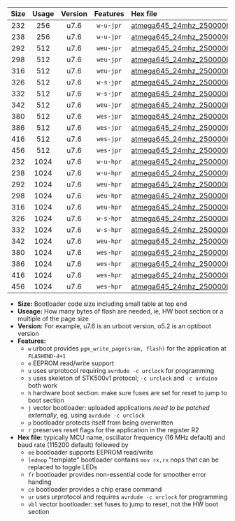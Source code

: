|Size|Usage|Version|Features|Hex file|
|:-:|:-:|:-:|:-:|:--|
|232|256|u7.6|`w-u-jpr`|[atmega645_24mhz_250000bps_ur_vbl.hex](https://raw.githubusercontent.com/stefanrueger/urboot/main/atmega645_24mhz_250000bps_ur_vbl.hex)|
|238|256|u7.6|`w-u-jpr`|[atmega645_24mhz_250000bps_lednop_ur_vbl.hex](https://raw.githubusercontent.com/stefanrueger/urboot/main/atmega645_24mhz_250000bps_lednop_ur_vbl.hex)|
|292|512|u7.6|`weu-jpr`|[atmega645_24mhz_250000bps_ee_ur_vbl.hex](https://raw.githubusercontent.com/stefanrueger/urboot/main/atmega645_24mhz_250000bps_ee_ur_vbl.hex)|
|298|512|u7.6|`weu-jpr`|[atmega645_24mhz_250000bps_ee_lednop_ur_vbl.hex](https://raw.githubusercontent.com/stefanrueger/urboot/main/atmega645_24mhz_250000bps_ee_lednop_ur_vbl.hex)|
|316|512|u7.6|`weu-jpr`|[atmega645_24mhz_250000bps_ee_lednop_fr_ur_vbl.hex](https://raw.githubusercontent.com/stefanrueger/urboot/main/atmega645_24mhz_250000bps_ee_lednop_fr_ur_vbl.hex)|
|326|512|u7.6|`w-s-jpr`|[atmega645_24mhz_250000bps_vbl.hex](https://raw.githubusercontent.com/stefanrueger/urboot/main/atmega645_24mhz_250000bps_vbl.hex)|
|332|512|u7.6|`w-s-jpr`|[atmega645_24mhz_250000bps_lednop_vbl.hex](https://raw.githubusercontent.com/stefanrueger/urboot/main/atmega645_24mhz_250000bps_lednop_vbl.hex)|
|342|512|u7.6|`weu-jpr`|[atmega645_24mhz_250000bps_ee_lednop_fr_ce_ur_vbl.hex](https://raw.githubusercontent.com/stefanrueger/urboot/main/atmega645_24mhz_250000bps_ee_lednop_fr_ce_ur_vbl.hex)|
|380|512|u7.6|`wes-jpr`|[atmega645_24mhz_250000bps_ee_vbl.hex](https://raw.githubusercontent.com/stefanrueger/urboot/main/atmega645_24mhz_250000bps_ee_vbl.hex)|
|386|512|u7.6|`wes-jpr`|[atmega645_24mhz_250000bps_ee_lednop_vbl.hex](https://raw.githubusercontent.com/stefanrueger/urboot/main/atmega645_24mhz_250000bps_ee_lednop_vbl.hex)|
|416|512|u7.6|`wes-jpr`|[atmega645_24mhz_250000bps_ee_lednop_fr_vbl.hex](https://raw.githubusercontent.com/stefanrueger/urboot/main/atmega645_24mhz_250000bps_ee_lednop_fr_vbl.hex)|
|456|512|u7.6|`wes-jpr`|[atmega645_24mhz_250000bps_ee_lednop_fr_ce_vbl.hex](https://raw.githubusercontent.com/stefanrueger/urboot/main/atmega645_24mhz_250000bps_ee_lednop_fr_ce_vbl.hex)|
|232|1024|u7.6|`w-u-hpr`|[atmega645_24mhz_250000bps_ur.hex](https://raw.githubusercontent.com/stefanrueger/urboot/main/atmega645_24mhz_250000bps_ur.hex)|
|238|1024|u7.6|`w-u-hpr`|[atmega645_24mhz_250000bps_lednop_ur.hex](https://raw.githubusercontent.com/stefanrueger/urboot/main/atmega645_24mhz_250000bps_lednop_ur.hex)|
|292|1024|u7.6|`weu-hpr`|[atmega645_24mhz_250000bps_ee_ur.hex](https://raw.githubusercontent.com/stefanrueger/urboot/main/atmega645_24mhz_250000bps_ee_ur.hex)|
|298|1024|u7.6|`weu-hpr`|[atmega645_24mhz_250000bps_ee_lednop_ur.hex](https://raw.githubusercontent.com/stefanrueger/urboot/main/atmega645_24mhz_250000bps_ee_lednop_ur.hex)|
|316|1024|u7.6|`weu-hpr`|[atmega645_24mhz_250000bps_ee_lednop_fr_ur.hex](https://raw.githubusercontent.com/stefanrueger/urboot/main/atmega645_24mhz_250000bps_ee_lednop_fr_ur.hex)|
|326|1024|u7.6|`w-s-hpr`|[atmega645_24mhz_250000bps.hex](https://raw.githubusercontent.com/stefanrueger/urboot/main/atmega645_24mhz_250000bps.hex)|
|332|1024|u7.6|`w-s-hpr`|[atmega645_24mhz_250000bps_lednop.hex](https://raw.githubusercontent.com/stefanrueger/urboot/main/atmega645_24mhz_250000bps_lednop.hex)|
|342|1024|u7.6|`weu-hpr`|[atmega645_24mhz_250000bps_ee_lednop_fr_ce_ur.hex](https://raw.githubusercontent.com/stefanrueger/urboot/main/atmega645_24mhz_250000bps_ee_lednop_fr_ce_ur.hex)|
|380|1024|u7.6|`wes-hpr`|[atmega645_24mhz_250000bps_ee.hex](https://raw.githubusercontent.com/stefanrueger/urboot/main/atmega645_24mhz_250000bps_ee.hex)|
|386|1024|u7.6|`wes-hpr`|[atmega645_24mhz_250000bps_ee_lednop.hex](https://raw.githubusercontent.com/stefanrueger/urboot/main/atmega645_24mhz_250000bps_ee_lednop.hex)|
|416|1024|u7.6|`wes-hpr`|[atmega645_24mhz_250000bps_ee_lednop_fr.hex](https://raw.githubusercontent.com/stefanrueger/urboot/main/atmega645_24mhz_250000bps_ee_lednop_fr.hex)|
|456|1024|u7.6|`wes-hpr`|[atmega645_24mhz_250000bps_ee_lednop_fr_ce.hex](https://raw.githubusercontent.com/stefanrueger/urboot/main/atmega645_24mhz_250000bps_ee_lednop_fr_ce.hex)|

- **Size:** Bootloader code size including small table at top end
- **Useage:** How many bytes of flash are needed, ie, HW boot section or a multiple of the page size
- **Version:** For example, u7.6 is an urboot version, o5.2 is an optiboot version
- **Features:**
  + `w` urboot provides `pgm_write_page(sram, flash)` for the application at `FLASHEND-4+1`
  + `e` EEPROM read/write support
  + `u` uses urprotocol requiring `avrdude -c urclock` for programming
  + `s` uses skeleton of STK500v1 protocol; `-c urclock` and `-c arduino` both work
  + `h` hardware boot section: make sure fuses are set for reset to jump to boot section
  + `j` vector bootloader: uploaded applications *need to be patched externally*, eg, using `avrdude -c urclock`
  + `p` bootloader protects itself from being overwritten
  + `r` preserves reset flags for the application in the register R2
- **Hex file:** typically MCU name, oscillator frequency (16 MHz default) and baud rate (115200 default) followed by
  + `ee` bootloader supports EEPROM read/write
  + `lednop` "template" bootloader contains `mov rx,rx` nops that can be replaced to toggle LEDs
  + `fr` bootloader provides non-essential code for smoother error handing
  + `ce` bootloader provides a chip erase command
  + `ur` uses urprotocol and requires `avrdude -c urclock` for programming
  + `vbl` vector bootloader: set fuses to jump to reset, not the HW boot section
